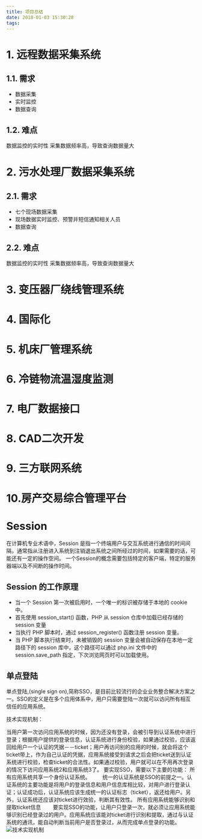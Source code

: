 ```yaml
---
title: 项目总结
date: 2018-01-03 15:30:28
tags:
---
```

# 1. 远程数据采集系统

## 1.1. 需求

- 数据采集
- 实时监控
- 数据查询

## 1.2. 难点

数据监控的实时性
采集数据频率高，导致查询数据量大

# 2. 污水处理厂数据采集系统

## 2.1. 需求

- 七个现场数据采集
- 现场数据实时监控、预警并短信通知相关人员
- 数据查询

## 2.2. 难点

数据监控的实时性
采集数据频率高，导致查询数据量大

# 3. 变压器厂绕线管理系统

# 4. 国际化

# 5. 机床厂管理系统

# 6. 冷链物流温湿度监测

# 7. 电厂数据接口

# 8. CAD二次开发

# 9. 三方联网系统

# 10.房产交易综合管理平台

# Session

在计算机专业术语中，Session 是指一个终端用户与交互系统进行通信的时间间隔，通常指从注册进入系统到注销退出系统之间所经过的时间，如果需要的话，可能还有一定的操作空间。
一个Session的概念需要包括特定的客户端，特定的服务器端以及不间断的操作时间。

## Session 的工作原理

- 当一个 Session 第一次被启用时，一个唯一的标识被存储于本地的 cookie 中。
- 首先使用 session_start() 函数，PHP 从 session 仓库中加载已经存储的 session 变量
- 当执行 PHP 脚本时，通过 session_register() 函数注册 session 变量。
- 当 PHP 脚本执行结束时，未被销毁的 session 变量会被自动保存在本地一定路径下的 session 库中，这个路径可以通过 php.ini 文件中的 session.save_path 指定，下次浏览网页时可以加载使用。

## 单点登陆

单点登陆,(single sign on),简称SSO，是目前比较流行的企业业务整合解决方案之一。SSO的定义是在多个应用体系中，用户只需要登陆一次就可以访问所有相互信任的应用系统。

技术实现机制：

当用户第一次访问应用系统的时候，因为还没有登录，会被引导到认证系统中进行登录；根据用户提供的登录信息，认证系统进行身份校验，如果通过校验，应该返回给用户一个认证的凭据－－ticket；用户再访问别的应用的时候，就会将这个ticket带上，作为自己认证的凭据，应用系统接受到请求之后会把ticket送到认证系统进行校验，检查ticket的合法性。如果通过校验，用户就可以在不用再次登录的情况下访问应用系统2和应用系统3了。
要实现SSO，需要以下主要的功能：
所有应用系统共享一个身份认证系统。
　　统一的认证系统是SSO的前提之一。认证系统的主要功能是将用户的登录信息和用户信息库相比较，对用户进行登录认证；认证成功后，认证系统应该生成统一的认证标志（ticket），返还给用户。另外，认证系统还应该对ticket进行效验，判断其有效性。
所有应用系统能够识别和提取ticket信息
　　要实现SSO的功能，让用户只登录一次，就必须让应用系统能够识别已经登录过的用户。应用系统应该能对ticket进行识别和提取，通过与认证系统的通讯，能自动判断当前用户是否登录过，从而完成单点登录的功能。
![技术实现机制](/项目总结/单点登陆.jpg)

